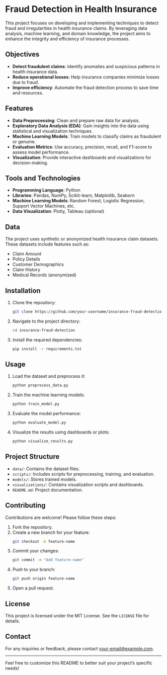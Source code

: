 # Fraud Detection in Health Insurance

This project focuses on developing and implementing techniques to detect fraud and irregularities in health insurance claims. By leveraging data analysis, machine learning, and domain knowledge, the project aims to enhance the integrity and efficiency of insurance processes.

## Objectives
- **Detect fraudulent claims**: Identify anomalies and suspicious patterns in health insurance data.
- **Reduce operational losses**: Help insurance companies minimize losses due to fraud.
- **Improve efficiency**: Automate the fraud detection process to save time and resources.

## Features
- **Data Preprocessing**: Clean and prepare raw data for analysis.
- **Exploratory Data Analysis (EDA)**: Gain insights into the data using statistical and visualization techniques.
- **Machine Learning Models**: Train models to classify claims as fraudulent or genuine.
- **Evaluation Metrics**: Use accuracy, precision, recall, and F1-score to assess model performance.
- **Visualization**: Provide interactive dashboards and visualizations for decision-making.

## Tools and Technologies
- **Programming Language**: Python
- **Libraries**: Pandas, NumPy, Scikit-learn, Matplotlib, Seaborn
- **Machine Learning Models**: Random Forest, Logistic Regression, Support Vector Machines, etc.
- **Data Visualization**: Plotly, Tableau (optional)

## Data
The project uses synthetic or anonymized health insurance claim datasets. These datasets include features such as:
- Claim Amount
- Policy Details
- Customer Demographics
- Claim History
- Medical Records (anonymized)

## Installation
1. Clone the repository:
   ```bash
   git clone https://github.com/your-username/insurance-fraud-detection.git
   ```
2. Navigate to the project directory:
   ```bash
   cd insurance-fraud-detection
   ```
3. Install the required dependencies:
   ```bash
   pip install -r requirements.txt
   ```

## Usage
1. Load the dataset and preprocess it:
   ```bash
   python preprocess_data.py
   ```
2. Train the machine learning models:
   ```bash
   python train_model.py
   ```
3. Evaluate the model performance:
   ```bash
   python evaluate_model.py
   ```
4. Visualize the results using dashboards or plots:
   ```bash
   python visualize_results.py
   ```

## Project Structure
- `data/`: Contains the dataset files.
- `scripts/`: Includes scripts for preprocessing, training, and evaluation.
- `models/`: Stores trained models.
- `visualizations/`: Contains visualization scripts and dashboards.
- `README.md`: Project documentation.

## Contributing
Contributions are welcome! Please follow these steps:
1. Fork the repository.
2. Create a new branch for your feature:
   ```bash
   git checkout -b feature-name
   ```
3. Commit your changes:
   ```bash
   git commit -m "Add feature-name"
   ```
4. Push to your branch:
   ```bash
   git push origin feature-name
   ```
5. Open a pull request.

## License
This project is licensed under the MIT License. See the `LICENSE` file for details.

## Contact
For any inquiries or feedback, please contact [your-email@example.com](mailto:your-email@example.com).

---

Feel free to customize this README to better suit your project’s specific needs!

